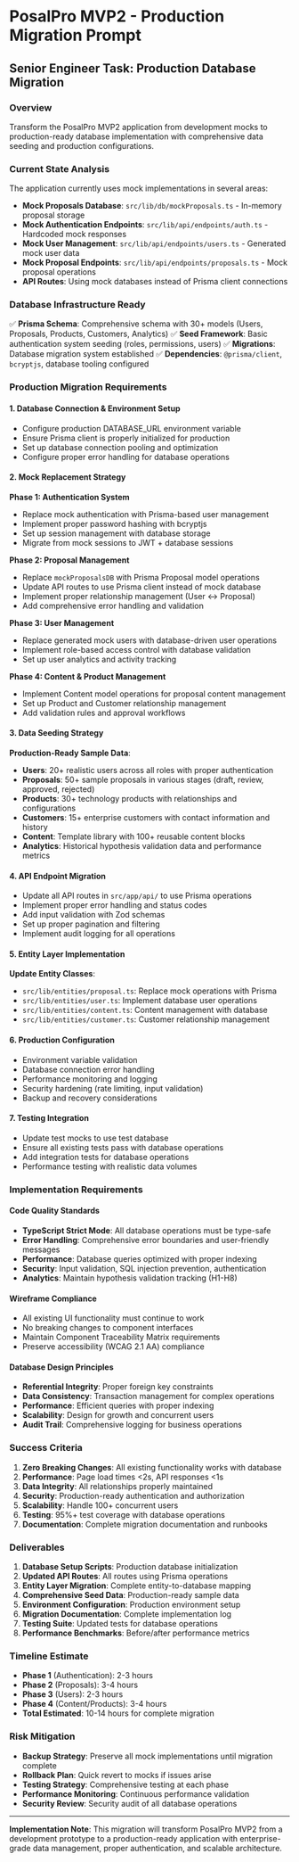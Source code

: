 # PosalPro MVP2 - Production Migration Prompt

## Senior Engineer Task: Production Database Migration

### Overview

Transform the PosalPro MVP2 application from development mocks to
production-ready database implementation with comprehensive data seeding and
production configurations.

### Current State Analysis

The application currently uses mock implementations in several areas:

- **Mock Proposals Database**: `src/lib/db/mockProposals.ts` - In-memory
  proposal storage
- **Mock Authentication Endpoints**: `src/lib/api/endpoints/auth.ts` - Hardcoded
  mock responses
- **Mock User Management**: `src/lib/api/endpoints/users.ts` - Generated mock
  user data
- **Mock Proposal Endpoints**: `src/lib/api/endpoints/proposals.ts` - Mock
  proposal operations
- **API Routes**: Using mock databases instead of Prisma client connections

### Database Infrastructure Ready

✅ **Prisma Schema**: Comprehensive schema with 30+ models (Users, Proposals,
Products, Customers, Analytics) ✅ **Seed Framework**: Basic authentication
system seeding (roles, permissions, users) ✅ **Migrations**: Database migration
system established ✅ **Dependencies**: `@prisma/client`, `bcryptjs`, database
tooling configured

### Production Migration Requirements

#### 1. Database Connection & Environment Setup

- Configure production DATABASE_URL environment variable
- Ensure Prisma client is properly initialized for production
- Set up database connection pooling and optimization
- Configure proper error handling for database operations

#### 2. Mock Replacement Strategy

**Phase 1: Authentication System**

- Replace mock authentication with Prisma-based user management
- Implement proper password hashing with bcryptjs
- Set up session management with database storage
- Migrate from mock sessions to JWT + database sessions

**Phase 2: Proposal Management**

- Replace `mockProposalsDB` with Prisma Proposal model operations
- Update API routes to use Prisma client instead of mock database
- Implement proper relationship management (User ↔ Proposal)
- Add comprehensive error handling and validation

**Phase 3: User Management**

- Replace generated mock users with database-driven user operations
- Implement role-based access control with database validation
- Set up user analytics and activity tracking

**Phase 4: Content & Product Management**

- Implement Content model operations for proposal content management
- Set up Product and Customer relationship management
- Add validation rules and approval workflows

#### 3. Data Seeding Strategy

**Production-Ready Sample Data**:

- **Users**: 20+ realistic users across all roles with proper authentication
- **Proposals**: 50+ sample proposals in various stages (draft, review,
  approved, rejected)
- **Products**: 30+ technology products with relationships and configurations
- **Customers**: 15+ enterprise customers with contact information and history
- **Content**: Template library with 100+ reusable content blocks
- **Analytics**: Historical hypothesis validation data and performance metrics

#### 4. API Endpoint Migration

- Update all API routes in `src/app/api/` to use Prisma operations
- Implement proper error handling and status codes
- Add input validation with Zod schemas
- Set up proper pagination and filtering
- Implement audit logging for all operations

#### 5. Entity Layer Implementation

**Update Entity Classes**:

- `src/lib/entities/proposal.ts`: Replace mock operations with Prisma
- `src/lib/entities/user.ts`: Implement database user operations
- `src/lib/entities/content.ts`: Content management with database
- `src/lib/entities/customer.ts`: Customer relationship management

#### 6. Production Configuration

- Environment variable validation
- Database connection error handling
- Performance monitoring and logging
- Security hardening (rate limiting, input validation)
- Backup and recovery considerations

#### 7. Testing Integration

- Update test mocks to use test database
- Ensure all existing tests pass with database operations
- Add integration tests for database operations
- Performance testing with realistic data volumes

### Implementation Requirements

#### Code Quality Standards

- **TypeScript Strict Mode**: All database operations must be type-safe
- **Error Handling**: Comprehensive error boundaries and user-friendly messages
- **Performance**: Database queries optimized with proper indexing
- **Security**: Input validation, SQL injection prevention, authentication
- **Analytics**: Maintain hypothesis validation tracking (H1-H8)

#### Wireframe Compliance

- All existing UI functionality must continue to work
- No breaking changes to component interfaces
- Maintain Component Traceability Matrix requirements
- Preserve accessibility (WCAG 2.1 AA) compliance

#### Database Design Principles

- **Referential Integrity**: Proper foreign key constraints
- **Data Consistency**: Transaction management for complex operations
- **Performance**: Efficient queries with proper indexing
- **Scalability**: Design for growth and concurrent users
- **Audit Trail**: Comprehensive logging for business operations

### Success Criteria

1. **Zero Breaking Changes**: All existing functionality works with database
2. **Performance**: Page load times <2s, API responses <1s
3. **Data Integrity**: All relationships properly maintained
4. **Security**: Production-ready authentication and authorization
5. **Scalability**: Handle 100+ concurrent users
6. **Testing**: 95%+ test coverage with database operations
7. **Documentation**: Complete migration documentation and runbooks

### Deliverables

1. **Database Setup Scripts**: Production database initialization
2. **Updated API Routes**: All routes using Prisma operations
3. **Entity Layer Migration**: Complete entity-to-database mapping
4. **Comprehensive Seed Data**: Production-ready sample data
5. **Environment Configuration**: Production environment setup
6. **Migration Documentation**: Complete implementation log
7. **Testing Suite**: Updated tests for database operations
8. **Performance Benchmarks**: Before/after performance metrics

### Timeline Estimate

- **Phase 1** (Authentication): 2-3 hours
- **Phase 2** (Proposals): 3-4 hours
- **Phase 3** (Users): 2-3 hours
- **Phase 4** (Content/Products): 3-4 hours
- **Total Estimated**: 10-14 hours for complete migration

### Risk Mitigation

- **Backup Strategy**: Preserve all mock implementations until migration
  complete
- **Rollback Plan**: Quick revert to mocks if issues arise
- **Testing Strategy**: Comprehensive testing at each phase
- **Performance Monitoring**: Continuous performance validation
- **Security Review**: Security audit of all database operations

---

**Implementation Note**: This migration will transform PosalPro MVP2 from a
development prototype to a production-ready application with enterprise-grade
data management, proper authentication, and scalable architecture.
